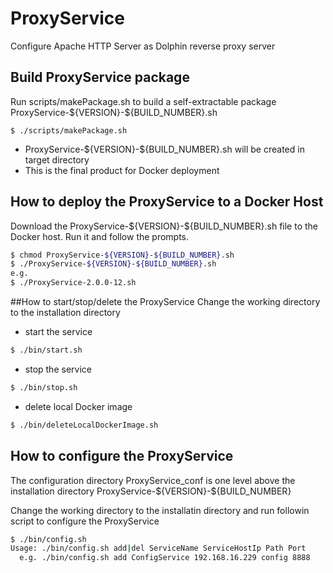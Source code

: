 # ProxyService
Configure Apache HTTP Server as Dolphin reverse proxy server
## Build ProxyService package 

Run scripts/makePackage.sh to build a self-extractable package ProxyService-\${VERSION}-\${BUILD_NUMBER}.sh

```
$ ./scripts/makePackage.sh
```
* ProxyService-\${VERSION}-${BUILD_NUMBER}.sh will be created in target directory
* This is the final product for Docker deployment
## How to deploy the ProxyService to a Docker Host

Download the ProxyService-\${VERSION}-${BUILD_NUMBER}.sh file to the Docker host. Run it and follow the prompts.
```sh
$ chmod ProxyService-${VERSION}-${BUILD_NUMBER}.sh
$ ./ProxyService-${VERSION}-${BUILD_NUMBER}.sh
e.g.
$ ./ProxyService-2.0.0-12.sh
```
##How to start/stop/delete the ProxyService
Change the working directory to the installation directory
* start the service
```sh
$ ./bin/start.sh
```
* stop the service
```sh
$ ./bin/stop.sh
```
* delete local Docker image
```sh
$ ./bin/deleteLocalDockerImage.sh
```
## How to configure the ProxyService
The configuration directory ProxyService_conf is one level above the installation directory ProxyService-\${VERSION}-\${BUILD_NUMBER}

Change the working directory to the installatin directory and run followin script to configure the ProxyService
```sh
$ ./bin/config.sh
Usage: ./bin/config.sh add|del ServiceName ServiceHostIp Path Port
  e.g. ./bin/config.sh add ConfigService 192.168.16.229 config 8888
```
